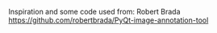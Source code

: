 Inspiration and some code used from: Robert Brada https://github.com/robertbrada/PyQt-image-annotation-tool
